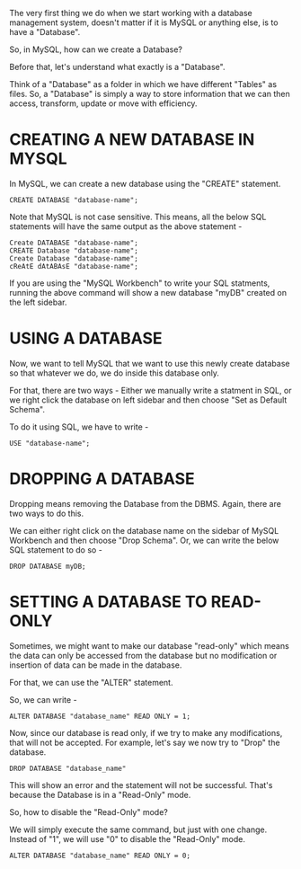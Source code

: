 The very first thing we do when we start working with a database management system, doesn't matter if it is MySQL or anything else, is to have a "Database".

So, in MySQL, how can we create a Database?

Before that, let's understand what exactly is a "Database".

Think of a "Database" as a folder in which we have different "Tables" as files. So, a "Database" is simply a way to store information that we can then access, transform, update or move with efficiency.

# CREATING A NEW DATABASE IN MYSQL

In MySQL, we can create a new database using the "CREATE" statement. 

    CREATE DATABASE "database-name";

 Note that MySQL is not case sensitive. This means, all the below SQL statements will have the same output as the above statement -

    Create DATABASE "database-name";
    CREATE Database "database-name";
    Create Database "database-name";
    cReAtE dAtABAsE "database-name";

If you are using the "MySQL Workbench" to write your SQL statments, running the above command will show a new database "myDB" created on the left sidebar. 

# USING A DATABASE

Now, we want to tell MySQL that we want to use this newly create database so that whatever we do, we do inside this database only.

For that, there are two ways - Either we manually write a statment in SQL, or we right click the database on left sidebar and then choose "Set as Default Schema".

To do it using SQL, we have to write - 

    USE "database-name";

# DROPPING A DATABASE

Dropping means removing the Database from the DBMS. Again, there are two ways to do this.

We can either right click on the database name on the sidebar of MySQL Workbench and then choose "Drop Schema". Or, we can write the below SQL statement to do so - 

    DROP DATABASE myDB;

# SETTING A DATABASE TO READ-ONLY

Sometimes, we might want to make our database "read-only" which means the data can only be accessed from the database but no modification or insertion of data can be made in the database.

For that, we can use the "ALTER" statement.

So, we can write - 

    ALTER DATABASE "database_name" READ ONLY = 1;

Now, since our database is read only, if we try to make any modifications, that will not be accepted. For example, let's say we now try to "Drop" the database.

    DROP DATABASE "database_name"

This will show an error and the statement will not be successful. That's because the Database is in a "Read-Only" mode.

So, how to disable the "Read-Only" mode?

We will simply execute the same command, but just with one change. Instead of "1", we will use "0" to disable the "Read-Only" mode.

    ALTER DATABASE "database_name" READ ONLY = 0;
